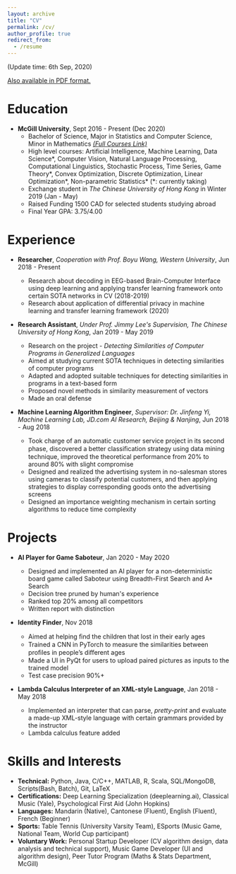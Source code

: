 ```yaml
---
layout: archive
title: "CV"
permalink: /cv/
author_profile: true
redirect_from:
  - /resume
---
```

(Update time: 6th Sep, 2020)

[Also available in PDF format.](https://macaoleaf.github.io/files/CV.pdf)

Education
======
* **McGill University**, Sept 2016 - Present (Dec 2020)
  * Bachelor of Science, Major in Statistics and Computer Science, Minor in Mathematics [_(Full Courses Link)_](https://www.macaoleaf.com/courses)
  * High level courses: Artificial Intelligence, Machine Learning, Data Science\*, Computer Vision, Natural Language Processing, Computational Linguistics, Stochastic Process, Time Series, Game Theory\*, Convex Optimization, Discrete Optimization, Linear Optimization\*, Non-parametric Statistics\* (\*: currently taking)
  * Exchange student in _The Chinese University of Hong Kong_ in Winter 2019 (Jan - May)
  * Raised Funding 1500 CAD for selected students studying abroad
  * Final Year GPA: 3.75/4.00

Experience
======
* **Researcher**, _Cooperation with Prof. Boyu Wang, Western University_, Jun 2018 - Present
  * Research about decoding in EEG-based Brain-Computer Interface using deep learning and applying transfer learning framework onto certain SOTA networks in CV (2018-2019)
  * Research about application of differential privacy in machine learning and transfer learning framework (2020)

* **Research Assistant**, _Under Prof. Jimmy Lee's Supervision, The Chinese University of Hong Kong_, Jan 2019 - May 2019
  * Research on the project - _Detecting Similarities of Computer Programs in Generalized Languages_
  * Aimed at studying current SOTA techniques in detecting similarities of computer programs
  * Adapted and adopted suitable techniques for detecting similarities in programs in a text-based form
  * Proposed novel methods in similarity measurement of vectors
  * Made an oral defense

* **Machine Learning Algorithm Engineer**, _Supervisor: Dr. Jinfeng Yi, Machine Learning Lab, JD.com AI Research, Beijing \& Nanjing_, Jun 2018 - Aug 2018
  * Took charge of an automatic customer service project in its second phase, discovered a better classiﬁcation strategy using data mining technique, improved the theoretical performance from 20% to around 80% with slight compromise
  * Designed and realized the advertising system in no-salesman stores using cameras to classify potential customers, and then applying strategies to display corresponding goods onto the advertising screens
  * Designed an importance weighting mechanism in certain sorting algorithms to reduce time complexity

Projects
======
  * **AI Player for Game Saboteur**, Jan 2020 - May 2020
    * Designed and implemented an AI player for a non-deterministic board game called Saboteur using Breadth-First Search and A\* Search
    * Decision tree pruned by human's experience
    * Ranked top 20\% among all competitors
    * Written report with distinction

  * **Identity Finder**, Nov 2018
    * Aimed at helping ﬁnd the children that lost in their early ages
    * Trained a CNN in PyTorch to measure the similarities between proﬁles in people’s diﬀerent ages
    * Made a UI in PyQt for users to upload paired pictures as inputs to the trained model
    * Test case precision 90%+

  * **Lambda Calculus Interpreter of an XML-style Language**, Jan 2018 - May 2018
    * Implemented an interpreter that can parse, _pretty-print_ and evaluate a made-up XML-style language with certain grammars provided by the instructor
    * Lambda calculus feature added

Skills and Interests
======
* **Technical:** Python, Java, C/C++, MATLAB, R, Scala, SQL/MongoDB, Scripts(Bash, Batch), Git, LaTeX
* **Certifications:** Deep Learning Specialization (deeplearning.ai), Classical Music (Yale), Psychological First Aid (John Hopkins)
* **Languages:** Mandarin (Native), Cantonese (Fluent), English (Fluent), French (Beginner)
* **Sports:** Table Tennis (University Varsity Team), ESports (Music Game, National Team, World Cup participant)
* **Voluntary Work:** Personal Startup Developer (CV algorithm design, data analysis and technical support), Music Game Developer (UI and algorithm design), Peer Tutor Program (Maths \& Stats Department, McGill)

